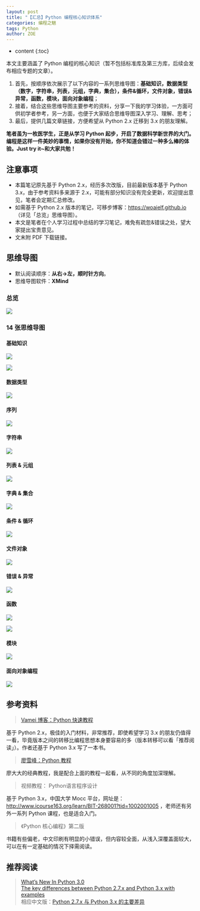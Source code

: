 ```yaml
---
layout: post
title: "【汇总】Python 编程核心知识体系"
categories: 编程之魅
tags: Python
author: ZOE
---
```


* content
{:toc}

本文主要涵盖了 Python 编程的核心知识（暂不包括标准库及第三方库，后续会发布相应专题的文章）。
1. 首先，按顺序依次展示了以下内容的一系列思维导图：**基础知识，数据类型（数字，字符串，列表，元组，字典，集合），条件&循环，文件对象，错误&异常，函数，模块，面向对象编程**；
2. 接着，结合这些思维导图主要参考的资料，分享一下我的学习体验，一方面可供初学者参考，另一方面，也便于大家结合思维导图深入学习、理解、思考；
3. 最后，提供几篇文章链接，方便希望从 Python 2.x 迁移到 3.x 的朋友理解。

**笔者虽为一枚医学生，正是从学习 Python 起步，开启了数据科学新世界的大门。编程是这样一件美妙的事情，如果你没有开始，你不知道会错过一种多么棒的体验。Just try it~和大家共勉！**




## 注意事项
- 本篇笔记原先基于 Python 2.x，经历多次改版，目前最新版本基于 Python 3.x，由于参考资料多来源于 2.x，可能有部分知识没有完全更新，欢迎提出意见，笔者会定期汇总修改。
- 如需基于 Python 2.x 版本的笔记，可移步博客：https://woaielf.github.io （详见「总览」思维导图）。
- 本文是笔者在个人学习过程中总结的学习笔记，难免有疏忽&错误之处，望大家提出宝贵意见。
- 文末附 PDF 下载链接。

## 思维导图
* 默认阅读顺序：**从右→左，顺时针方向**。
* 思维导图软件：**XMind**

### 总览

![](https://raw.githubusercontent.com/woaielf/woaielf.github.io/master/_posts/Pic/1706/170613-15.png)

### 14 张思维导图
#### 基础知识

![](https://raw.githubusercontent.com/woaielf/woaielf.github.io/master/_posts/Pic/1706/170613-1.png)

![](https://raw.githubusercontent.com/woaielf/woaielf.github.io/master/_posts/Pic/1706/170613-2.png)
#### 数据类型

![](https://raw.githubusercontent.com/woaielf/woaielf.github.io/master/_posts/Pic/1706/170613-3.png)
#### 序列

![](https://raw.githubusercontent.com/woaielf/woaielf.github.io/master/_posts/Pic/1706/170613-4.png)
#### 字符串

![](https://raw.githubusercontent.com/woaielf/woaielf.github.io/master/_posts/Pic/1706/170613-5.png)
#### 列表 & 元组

![](https://raw.githubusercontent.com/woaielf/woaielf.github.io/master/_posts/Pic/1706/170613-6.png)
#### 字典 & 集合

![](https://raw.githubusercontent.com/woaielf/woaielf.github.io/master/_posts/Pic/1706/170613-7.png)
#### 条件 & 循环

![](https://raw.githubusercontent.com/woaielf/woaielf.github.io/master/_posts/Pic/1706/170613-8.png)
#### 文件对象

![](https://raw.githubusercontent.com/woaielf/woaielf.github.io/master/_posts/Pic/1706/170613-9.png)
#### 错误 & 异常

![](https://raw.githubusercontent.com/woaielf/woaielf.github.io/master/_posts/Pic/1706/170613-10.png)
#### 函数

![](https://raw.githubusercontent.com/woaielf/woaielf.github.io/master/_posts/Pic/1706/170613-11.png)

![](https://raw.githubusercontent.com/woaielf/woaielf.github.io/master/_posts/Pic/1706/170613-12.png)
#### 模块

![](https://raw.githubusercontent.com/woaielf/woaielf.github.io/master/_posts/Pic/1706/170613-13.png)
#### 面向对象编程

![](https://raw.githubusercontent.com/woaielf/woaielf.github.io/master/_posts/Pic/1706/170613-14.png)

## 参考资料

> [Vamei 博客：Python 快速教程](http://www.cnblogs.com/vamei/archive/2012/09/13/2682778.html) <br>

基于 Python 2.x，极佳的入门材料，非常推荐，即使希望学习 3.x 的朋友仍值得一看，毕竟版本之间的转移比编程思想本身要容易的多（版本转移可以看「推荐阅读」）。作者还基于 Python 3.x 写了一本书。


> [廖雪峰：Python 教程](http://www.liaoxuefeng.com/wiki/001374738125095c955c1e6d8bb493182103fac9270762a000) <br>

廖大大的经典教程，我是配合上面的教程一起看，从不同的角度加深理解。

> 视频教程： Python语言程序设计

基于 Python 3.x，中国大学 Mocc 平台，网址是：http://www.icourse163.org/learn/BIT-268001?tid=1002001005 ，老师还有另外一系列 Python 课程，也是适合入门。

> 《Python 核心编程》第二版

书籍有些偏老，中文印刷有明显的小错误，但内容较全面，从浅入深覆盖面较大，可以在有一定基础的情况下择需阅读。


## 推荐阅读
> [What’s New In Python 3.0](https://docs.python.org/3/whatsnew/3.0.html) <br>
[The key differences between Python 2.7.x and Python 3.x with examples](http://sebastianraschka.com/Articles/2014_python_2_3_key_diff.html) <br>
相应中文版：[Python 2.7.x 与 Python 3.x 的主要差异](http://chenqx.github.io/2014/11/10/Key-differences-between-Python-2-7-x-and-Python-3-x/) <br>
